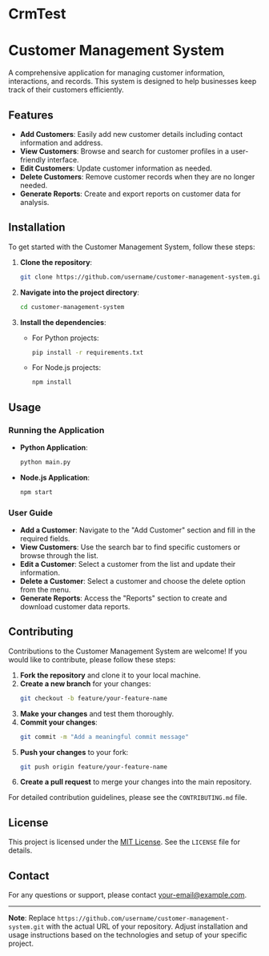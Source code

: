 # CrmTest
# Customer Management System

A comprehensive application for managing customer information, interactions, and records. This system is designed to help businesses keep track of their customers efficiently.

## Features

- **Add Customers**: Easily add new customer details including contact information and address.
- **View Customers**: Browse and search for customer profiles in a user-friendly interface.
- **Edit Customers**: Update customer information as needed.
- **Delete Customers**: Remove customer records when they are no longer needed.
- **Generate Reports**: Create and export reports on customer data for analysis.

## Installation

To get started with the Customer Management System, follow these steps:

1. **Clone the repository**:
    ```bash
    git clone https://github.com/username/customer-management-system.git
    ```

2. **Navigate into the project directory**:
    ```bash
    cd customer-management-system
    ```

3. **Install the dependencies**:
    - For Python projects:
        ```bash
        pip install -r requirements.txt
        ```
    - For Node.js projects:
        ```bash
        npm install
        ```

## Usage

### Running the Application

- **Python Application**:
    ```bash
    python main.py
    ```
  
- **Node.js Application**:
    ```bash
    npm start
    ```

### User Guide

- **Add a Customer**: Navigate to the "Add Customer" section and fill in the required fields.
- **View Customers**: Use the search bar to find specific customers or browse through the list.
- **Edit a Customer**: Select a customer from the list and update their information.
- **Delete a Customer**: Select a customer and choose the delete option from the menu.
- **Generate Reports**: Access the "Reports" section to create and download customer data reports.

## Contributing

Contributions to the Customer Management System are welcome! If you would like to contribute, please follow these steps:

1. **Fork the repository** and clone it to your local machine.
2. **Create a new branch** for your changes:
    ```bash
    git checkout -b feature/your-feature-name
    ```
3. **Make your changes** and test them thoroughly.
4. **Commit your changes**:
    ```bash
    git commit -m "Add a meaningful commit message"
    ```
5. **Push your changes** to your fork:
    ```bash
    git push origin feature/your-feature-name
    ```
6. **Create a pull request** to merge your changes into the main repository.

For detailed contribution guidelines, please see the `CONTRIBUTING.md` file.

## License

This project is licensed under the [MIT License](LICENSE). See the `LICENSE` file for details.

## Contact

For any questions or support, please contact [your-email@example.com](mailto:your-email@example.com).

---

**Note**: Replace `https://github.com/username/customer-management-system.git` with the actual URL of your repository. Adjust installation and usage instructions based on the technologies and setup of your specific project.
